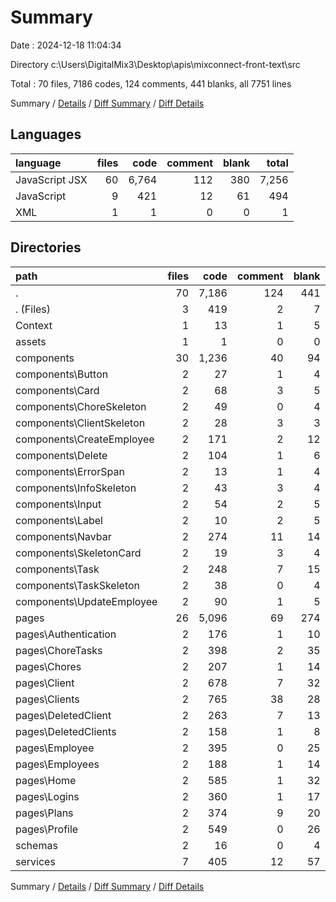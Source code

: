 # Summary

Date : 2024-12-18 11:04:34

Directory c:\\Users\\DigitalMix3\\Desktop\\apis\\mixconnect-front-text\\src

Total : 70 files,  7186 codes, 124 comments, 441 blanks, all 7751 lines

Summary / [Details](details.md) / [Diff Summary](diff.md) / [Diff Details](diff-details.md)

## Languages
| language | files | code | comment | blank | total |
| :--- | ---: | ---: | ---: | ---: | ---: |
| JavaScript JSX | 60 | 6,764 | 112 | 380 | 7,256 |
| JavaScript | 9 | 421 | 12 | 61 | 494 |
| XML | 1 | 1 | 0 | 0 | 1 |

## Directories
| path | files | code | comment | blank | total |
| :--- | ---: | ---: | ---: | ---: | ---: |
| . | 70 | 7,186 | 124 | 441 | 7,751 |
| . (Files) | 3 | 419 | 2 | 7 | 428 |
| Context | 1 | 13 | 1 | 5 | 19 |
| assets | 1 | 1 | 0 | 0 | 1 |
| components | 30 | 1,236 | 40 | 94 | 1,370 |
| components\\Button | 2 | 27 | 1 | 4 | 32 |
| components\\Card | 2 | 68 | 3 | 5 | 76 |
| components\\ChoreSkeleton | 2 | 49 | 0 | 4 | 53 |
| components\\ClientSkeleton | 2 | 28 | 3 | 3 | 34 |
| components\\CreateEmployee | 2 | 171 | 2 | 12 | 185 |
| components\\Delete | 2 | 104 | 1 | 6 | 111 |
| components\\ErrorSpan | 2 | 13 | 1 | 4 | 18 |
| components\\InfoSkeleton | 2 | 43 | 3 | 4 | 50 |
| components\\Input | 2 | 54 | 2 | 5 | 61 |
| components\\Label | 2 | 10 | 2 | 5 | 17 |
| components\\Navbar | 2 | 274 | 11 | 14 | 299 |
| components\\SkeletonCard | 2 | 19 | 3 | 4 | 26 |
| components\\Task | 2 | 248 | 7 | 15 | 270 |
| components\\TaskSkeleton | 2 | 38 | 0 | 4 | 42 |
| components\\UpdateEmployee | 2 | 90 | 1 | 5 | 96 |
| pages | 26 | 5,096 | 69 | 274 | 5,439 |
| pages\\Authentication | 2 | 176 | 1 | 10 | 187 |
| pages\\ChoreTasks | 2 | 398 | 2 | 35 | 435 |
| pages\\Chores | 2 | 207 | 1 | 14 | 222 |
| pages\\Client | 2 | 678 | 7 | 32 | 717 |
| pages\\Clients | 2 | 765 | 38 | 28 | 831 |
| pages\\DeletedClient | 2 | 263 | 7 | 13 | 283 |
| pages\\DeletedClients | 2 | 158 | 1 | 8 | 167 |
| pages\\Employee | 2 | 395 | 0 | 25 | 420 |
| pages\\Employees | 2 | 188 | 1 | 14 | 203 |
| pages\\Home | 2 | 585 | 1 | 32 | 618 |
| pages\\Logins | 2 | 360 | 1 | 17 | 378 |
| pages\\Plans | 2 | 374 | 9 | 20 | 403 |
| pages\\Profile | 2 | 549 | 0 | 26 | 575 |
| schemas | 2 | 16 | 0 | 4 | 20 |
| services | 7 | 405 | 12 | 57 | 474 |

Summary / [Details](details.md) / [Diff Summary](diff.md) / [Diff Details](diff-details.md)